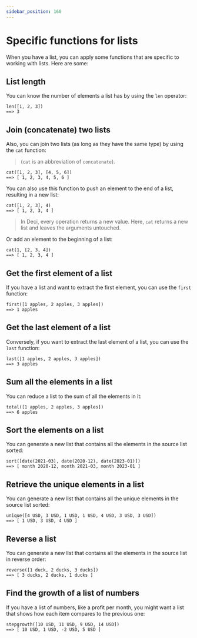 ```yaml
---
sidebar_position: 160
---
```


# Specific functions for lists

When you have a list, you can apply some functions that are specific to working with lists. Here are some:

## List length

You can know the number of elements a list has by using the `len` operator:

```deci live
len([1, 2, 3])
==> 3
```

## Join (concatenate) two lists

Also, you can join two lists (as long as they have the same type) by using the `cat` function:

> (`cat` is an abbreviation of `concatenate`).

```deci live
cat([1, 2, 3], [4, 5, 6])
==> [ 1, 2, 3, 4, 5, 6 ]
```

You can also use this function to push an element to the end of a list, resulting in a new list:

```deci live
cat([1, 2, 3], 4)
==> [ 1, 2, 3, 4 ]
```

> In Deci, every operation returns a new value. Here, `cat` returns a new list and leaves the arguments untouched.

Or add an element to the beginning of a list:

```deci live
cat(1, [2, 3, 4])
==> [ 1, 2, 3, 4 ]
```

## Get the first element of a list

If you have a list and want to extract the first element, you can use the `first` function:

```deci live
first([1 apples, 2 apples, 3 apples])
==> 1 apples
```

## Get the last element of a list

Conversely, if you want to extract the last element of a list, you can use the `last` function:

```deci live
last([1 apples, 2 apples, 3 apples])
==> 3 apples
```

## Sum all the elements in a list

You can reduce a list to the sum of all the elements in it:

```deci live
total([1 apples, 2 apples, 3 apples])
==> 6 apples
```

## Sort the elements on a list

You can generate a new list that contains all the elements in the source list sorted:

```deci live
sort([date(2021-03), date(2020-12), date(2023-01)])
==> [ month 2020-12, month 2021-03, month 2023-01 ]
```

## Retrieve the unique elements in a list

You can generate a new list that contains all the unique elements in the source list sorted:

```deci live
unique([4 USD, 3 USD, 1 USD, 1 USD, 4 USD, 3 USD, 3 USD])
==> [ 1 USD, 3 USD, 4 USD ]
```

## Reverse a list

You can generate a new list that contains all the elements in the source list in reverse order:

```deci live
reverse([1 duck, 2 ducks, 3 ducks])
==> [ 3 ducks, 2 ducks, 1 ducks ]
```

## Find the growth of a list of numbers

If you have a list of numbers, like a profit per month, you might want a list that shows how each item compares to the previous one:

```deci live
stepgrowth([10 USD, 11 USD, 9 USD, 14 USD])
==> [ 10 USD, 1 USD, -2 USD, 5 USD ]
```
